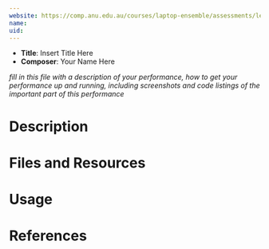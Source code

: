 ```yaml
---
website: https://comp.anu.edu.au/courses/laptop-ensemble/assessments/lens-performance/
name: 
uid: 
---
```


- **Title**: Insert Title Here
- **Composer**: Your Name Here

_fill in this file with a description of your performance, how to get your performance up and running, including screenshots and code listings of the important part of this performance_

# Description


# Files and Resources


# Usage


# References
